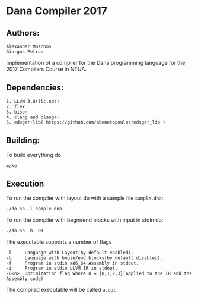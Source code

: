 # Dana Compiler 2017

## Authors:
```
Alexander Moschos
Giorgos Petrou
```
Implementation of a compiler for the Dana programming language for the 2017 Compilers Course in NTUA.

## Dependencies:
```
1. LLVM 3.8(llc,opt)
2. flex
3. bison
4. clang and clang++
5. edsger-lib( https://github.com/abenetopoulos/edsger_lib )
```

## Building:

To build everything do

```shell
make
```

## Execution
To run the compiler with layout do with a sample file `sample.dna`:
```shell
./do.sh -l sample.dna
```
To run the compiler with begin/end blocks with input in stdin do:
```shell
./do.sh -b -O3
```

The executable supports a number of flags
```shell
-l     Language with Layout(by default enabled).
-b     Language with begin/end blocks(by default disabled).
-f     Program in stdin x86_64 Assembly in stdout.
-i     Program in stdin LLVM IR in stdout.
-O<n>  Optimization flag where n = {0,1,2,3}(Applied to the IR and the Assembly code)
```
The compiled executable will be called `a.out`